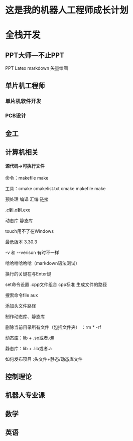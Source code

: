 # 这是我的机器人工程师成长计划 #
# 全栈开发
## PPT大师—不止PPT
PPT Latex markdown 矢量绘图 
## 单片机工程师
### 单片机软件开发
### PCB设计

## 金工

## 计算机相关
#### 源代码->可执行文件
命令：makefile  make 

工具：cmake   cmakelist.txt   cmake  makefile   make

预处理 编译 汇编 链接

.c到.o到.exe

动态库 静态库

touch用不了在Windows

最低版本 3.30.3

-v 和 --verison 有时不一样 

哈哈哈哈哈哈（markdown语法测试）

换行的关键在与Enter键

set命令设置   .cpp文件组合   cpp标准   生成文件的路径

搜索命令file aux

添加头文件路径

制作动态库、静态库

删除当前目录所有文件（包括文件夹）
：rm * -rf

动态库：lib + .so或者.dll

静态库：lib + .lib或者.a

如何发布项目
:头文件+静态/动态库文件


## 控制理论

## 机器人专业课

## 数学

## 英语


